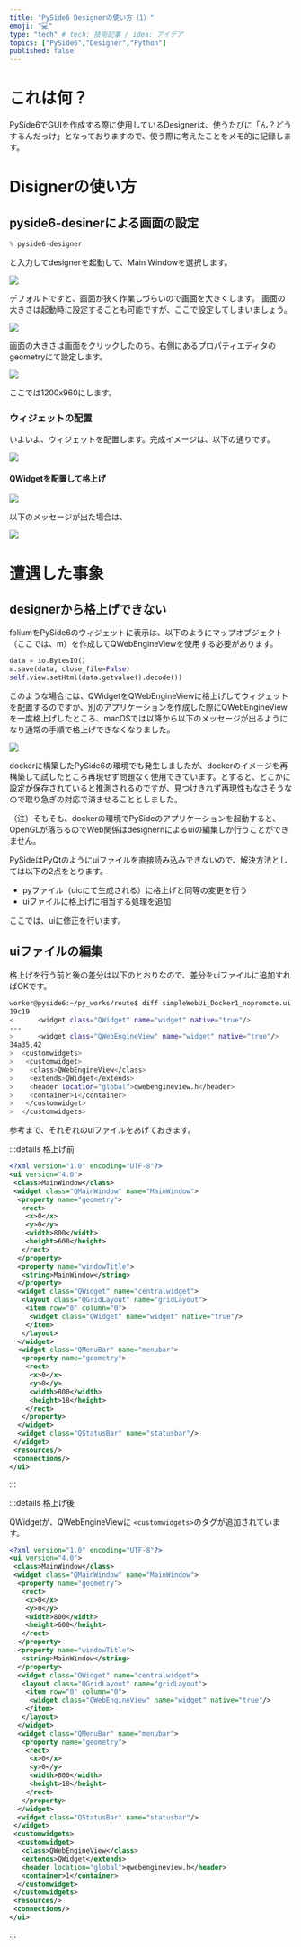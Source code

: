 ```yaml
---
title: "PySide6 Designerの使い方（1）"
emoji: "💻"
type: "tech" # tech: 技術記事 / idea: アイデア
topics: ["PySide6","Designer","Python"]
published: false
---
```


# これは何？

PySide6でGUIを作成する際に使用しているDesignerは、使うたびに「ん？どうするんだっけ」となっておりますので、使う際に考えたことをメモ的に記録します。

# Disignerの使い方



## pyside6-desinerによる画面の設定

```python
% pyside6-designer
```
と入力してdesignerを起動して、Main Windowを選択します。

![](/images/2022-09-12-07-18-39.png)

デフォルトですと、画面が狭く作業しづらいので画面を大きくします。
画面の大きさは起動時に設定することも可能ですが、ここで設定してしまいましょう。

![](/images/2022-09-12-07-20-58.png)


画面の大きさは画面をクリックしたのち、右側にあるプロパティエディタのgeometryにて設定します。

![](/images/2022-09-12-07-26-50.png)

ここでは1200x960にします。

### ウィジェットの配置

いよいよ、ウィジェットを配置します。完成イメージは、以下の通りです。

![](/images/2022-09-12-07-30-56.png)


#### QWidgetを配置して格上げ

![](/images/2022-09-12-07-33-13.png)

以下のメッセージが出た場合は、

![](/images/2022-09-12-07-33-51.png)



# 遭遇した事象


## designerから格上げできない

foliumをPySide6のウィジェットに表示は、以下のようにマップオブジェクト（ここでは、m）を作成してQWebEngineViewを使用する必要があります。

```python
data = io.BytesIO()
m.save(data, close_file=False)
self.view.setHtml(data.getvalue().decode())
```

このような場合には、QWidgetをQWebEngineViewに格上げしてウィジェットを配置するのですが、別のアプリケーションを作成した際にQWebEngineViewを一度格上げしたところ、macOSでは以降から以下のメッセージが出るようになり通常の手順で格上げできなくなりました。

![](/images/2022-09-10-21-47-59.png)


dockerに構築したPySide6の環境でも発生しましたが、dockerのイメージを再構築して試したところ再現せず問題なく使用できています。とすると、どこかに設定が保存されていると推測されるのですが、見つけきれず再現性もなさそうなので取り急ぎの対応で済ませることとしました。

（注）そもそも、dockerの環境でPySideのアプリケーションを起動すると、OpenGLが落ちるのでWeb関係はdesignernによるuiの編集しか行うことができません。

PySideはPyQtのようにuiファイルを直接読み込みできないので、解決方法としては以下の2点をとります。

- pyファイル（uicにて生成される）に格上げと同等の変更を行う
- uiファイルに格上げに相当する処理を追加

ここでは、uiに修正を行います。


## uiファイルの編集

格上げを行う前と後の差分は以下のとおりなので、差分をuiファイルに追加すればOKです。


```sh
worker@pyside6:~/py_works/route$ diff simpleWebUi_Docker1_nopromote.ui simpleWebUi_Docker1.ui
19c19
<      <widget class="QWidget" name="widget" native="true"/>
---
>      <widget class="QWebEngineView" name="widget" native="true"/>
34a35,42
>  <customwidgets>
>   <customwidget>
>    <class>QWebEngineView</class>
>    <extends>QWidget</extends>
>    <header location="global">qwebengineview.h</header>
>    <container>1</container>
>   </customwidget>
>  </customwidgets>
```


参考まで、それぞれのuiファイルをあげておきます。


:::details 格上げ前

```xml
<?xml version="1.0" encoding="UTF-8"?>
<ui version="4.0">
 <class>MainWindow</class>
 <widget class="QMainWindow" name="MainWindow">
  <property name="geometry">
   <rect>
    <x>0</x>
    <y>0</y>
    <width>800</width>
    <height>600</height>
   </rect>
  </property>
  <property name="windowTitle">
   <string>MainWindow</string>
  </property>
  <widget class="QWidget" name="centralwidget">
   <layout class="QGridLayout" name="gridLayout">
    <item row="0" column="0">
     <widget class="QWidget" name="widget" native="true"/>
    </item>
   </layout>
  </widget>
  <widget class="QMenuBar" name="menubar">
   <property name="geometry">
    <rect>
     <x>0</x>
     <y>0</y>
     <width>800</width>
     <height>18</height>
    </rect>
   </property>
  </widget>
  <widget class="QStatusBar" name="statusbar"/>
 </widget>
 <resources/>
 <connections/>
</ui>
```

:::


:::details 格上げ後

QWidgetが、QWebEngineViewに
```<customwidgets>```のタグが追加されています。



```xml
<?xml version="1.0" encoding="UTF-8"?>
<ui version="4.0">
 <class>MainWindow</class>
 <widget class="QMainWindow" name="MainWindow">
  <property name="geometry">
   <rect>
    <x>0</x>
    <y>0</y>
    <width>800</width>
    <height>600</height>
   </rect>
  </property>
  <property name="windowTitle">
   <string>MainWindow</string>
  </property>
  <widget class="QWidget" name="centralwidget">
   <layout class="QGridLayout" name="gridLayout">
    <item row="0" column="0">
     <widget class="QWebEngineView" name="widget" native="true"/>
    </item>
   </layout>
  </widget>
  <widget class="QMenuBar" name="menubar">
   <property name="geometry">
    <rect>
     <x>0</x>
     <y>0</y>
     <width>800</width>
     <height>18</height>
    </rect>
   </property>
  </widget>
  <widget class="QStatusBar" name="statusbar"/>
 </widget>
 <customwidgets>
  <customwidget>
   <class>QWebEngineView</class>
   <extends>QWidget</extends>
   <header location="global">qwebengineview.h</header>
   <container>1</container>
  </customwidget>
 </customwidgets>
 <resources/>
 <connections/>
</ui>

```

:::

